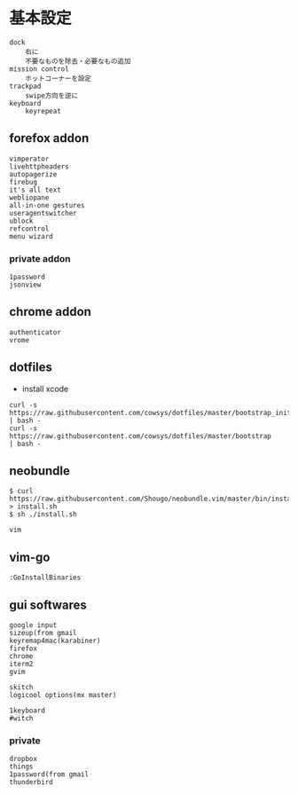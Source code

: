 # 基本設定
```
dock
    右に
    不要なものを除去・必要なもの追加
mission control
    ホットコーナーを設定
trackpad
    swipe方向を逆に
keyboard
    keyrepeat
```


## forefox addon
```
vimperator
livehttpheaders
autopagerize
firebug
it's all text
webliopane
all-in-one gestures
useragentswitcher
ublock
refcontrol
menu wizard
```


### private addon
```
1password
jsonview
```



## chrome addon
```
authenticator
vrome
```


## dotfiles
- install xcode

```
curl -s https://raw.githubusercontent.com/cowsys/dotfiles/master/bootstrap_init | bash -
curl -s https://raw.githubusercontent.com/cowsys/dotfiles/master/bootstrap      | bash -
```

## neobundle
```
$ curl https://raw.githubusercontent.com/Shougo/neobundle.vim/master/bin/install.sh > install.sh
$ sh ./install.sh
```

```
vim
```

## vim-go
```
:GoInstallBinaries
```


## gui softwares
```
google input
sizeup(from gmail
keyremap4mac(karabiner)
firefox
chrome
iterm2
gvim

skitch
logicool options(mx master)

1keyboard
#witch
```

### private
```
dropbox
things
1password(from gmail
thunderbird
```
